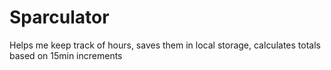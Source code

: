 Sparculator
===========

Helps me keep track of hours, saves them in local storage, calculates totals based on 15min increments
